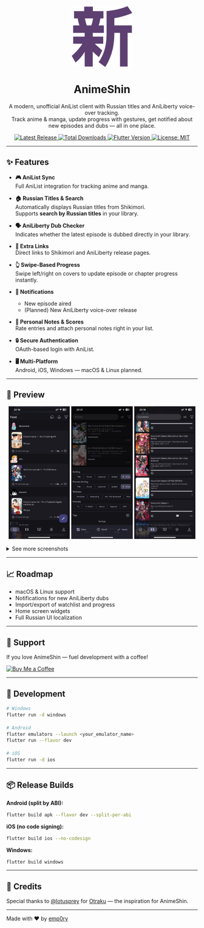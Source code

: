 <p align="center">
  <img src="https://github.com/emp0ry/AnimeShin/blob/main/assets/icons/about.png?raw=true" width="160" alt="AnimeShin Logo">
</p>

<h1 align="center">AnimeShin</h1>
<p align="center">
  A modern, unofficial AniList client with Russian titles and AniLiberty voice-over tracking.
  <br>
  Track anime & manga, update progress with gestures, get notified about new episodes and dubs — all in one place.
</p>

<p align="center">
  <a href="https://github.com/emp0ry/AnimeShin/releases/latest">
    <img src="https://img.shields.io/github/v/release/emp0ry/AnimeShin?logo=github&color=5865F2" alt="Latest Release">
  </a>
  <a href="https://img.shields.io/github/downloads/emp0ry/AnimeShin/total?color=ff6d00&label=Total%20Downloads">
    <img src="https://img.shields.io/github/downloads/emp0ry/AnimeShin/total?color=ff6d00&label=Total%20Downloads" alt="Total Downloads">
  </a>
  <a href="https://flutter.dev">
    <img src="https://img.shields.io/badge/Flutter-3.0%2B-44D1FD?logo=flutter" alt="Flutter Version">
  </a>
  <a href="LICENSE">
    <img src="https://img.shields.io/github/license/emp0ry/AnimeShin?color=00C853" alt="License: MIT">
  </a>
</p>

---

## ✨ Features

- **🎮 AniList Sync**  
  Full AniList integration for tracking anime and manga.

- **🏠 Russian Titles & Search**  
  Automatically displays Russian titles from Shikimori.  
  Supports **search by Russian titles** in your library.

- **🗣 AniLiberty Dub Checker**  
  Indicates whether the latest episode is dubbed directly in your library.

- **🔗 Extra Links**  
  Direct links to Shikimori and AniLiberty release pages.

- **👆 Swipe-Based Progress**  
  Swipe left/right on covers to update episode or chapter progress instantly.

- **🔔 Notifications**  
  - New episode aired  
  - (Planned) New AniLiberty voice-over release

- **📝 Personal Notes & Scores**  
  Rate entries and attach personal notes right in your list.

- **🔒 Secure Authentication**  
  OAuth-based login with AniList.

- **🖥 Multi-Platform**  
  Android, iOS, Windows — macOS & Linux planned.

---

## 📸 Preview

<p align="center">
  <img src="https://github.com/emp0ry/AnimeShin/blob/main/assets/screenshots/1.PNG?raw=true" width="32%">
  <img src="https://github.com/emp0ry/AnimeShin/blob/main/assets/screenshots/2.PNG?raw=true" width="32%">
  <img src="https://github.com/emp0ry/AnimeShin/blob/main/assets/screenshots/3.PNG?raw=true" width="32%">
</p>

<details>
  <summary>See more screenshots</summary>
  <p align="center">
    <img src="https://github.com/emp0ry/AnimeShin/blob/main/assets/screenshots/4.PNG?raw=true" width="32%">
    <img src="https://github.com/emp0ry/AnimeShin/blob/main/assets/screenshots/5.PNG?raw=true" width="32%">
    <img src="https://github.com/emp0ry/AnimeShin/blob/main/assets/screenshots/6.PNG?raw=true" width="32%">
  </p>
</details>

---

## 📈 Roadmap

- macOS & Linux support  
- Notifications for new AniLiberty dubs  
- Import/export of watchlist and progress  
- Home screen widgets  
- Full Russian UI localization

---

## 💖 Support

If you love AnimeShin — fuel development with a coffee!  

[![Buy Me a Coffee](https://www.buymeacoffee.com/assets/img/custom_images/orange_img.png)](https://www.buymeacoffee.com/emp0ry)  

---

## 🧪 Development

```bash
# Windows
flutter run -d windows

# Android
flutter emulators --launch <your_emulator_name>
flutter run --flavor dev

# iOS
flutter run -d ios
```

---

## 📦 Release Builds

**Android (split by ABI):**

```bash
flutter build apk --flavor dev --split-per-abi
```

**iOS (no code signing):**

```bash
flutter build ios --no-codesign
```

**Windows:**

```bash
flutter build windows
```

---

## 🙏 Credits

Special thanks to [@lotusprey](https://github.com/lotusprey) for [Otraku](https://github.com/lotusprey/otraku) — the inspiration for AnimeShin.

---

Made with ❤️ by [emp0ry](https://github.com/emp0ry)